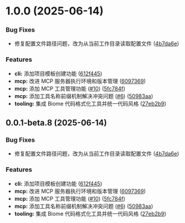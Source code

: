 # 1.0.0 (2025-06-14)


### Bug Fixes

* 修复配置文件路径问题，改为从当前工作目录读取配置文件 ([4b7da6e](https://github.com/shenjingnan/xiaozhi-client/commit/4b7da6e28d05da60b86f373f69c7460dbaa4c2c1))


### Features

* **cli:** 添加项目模板创建功能 ([612f445](https://github.com/shenjingnan/xiaozhi-client/commit/612f445155d49d9c10be1eda2ee6255c6c1ca708))
* **mcp:** 改进 MCP 服务器执行环境和版本管理 ([6097369](https://github.com/shenjingnan/xiaozhi-client/commit/6097369c1dda2845ab0c20bba755e55b3deec2cf))
* **mcp:** 添加 MCP 工具管理功能 ([#10](https://github.com/shenjingnan/xiaozhi-client/issues/10)) ([5fc784f](https://github.com/shenjingnan/xiaozhi-client/commit/5fc784fb91fba07f13269db4d334ead8dd81433b))
* **mcp:** 添加工具名称前缀机制解决冲突问题 ([#6](https://github.com/shenjingnan/xiaozhi-client/issues/6)) ([50983aa](https://github.com/shenjingnan/xiaozhi-client/commit/50983aa422f85f7c572ce4c2eca08ca0786e43c0))
* **tooling:** 集成 Biome 代码格式化工具并统一代码风格 ([27eb2b9](https://github.com/shenjingnan/xiaozhi-client/commit/27eb2b94a288f124c136abfca343aca12e54851e))

## 0.0.1-beta.8 (2025-06-14)


### Bug Fixes

* 修复配置文件路径问题，改为从当前工作目录读取配置文件 ([4b7da6e](https://github.com/shenjingnan/xiaozhi-client/commit/4b7da6e28d05da60b86f373f69c7460dbaa4c2c1))


### Features

* **cli:** 添加项目模板创建功能 ([612f445](https://github.com/shenjingnan/xiaozhi-client/commit/612f445155d49d9c10be1eda2ee6255c6c1ca708))
* **mcp:** 改进 MCP 服务器执行环境和版本管理 ([6097369](https://github.com/shenjingnan/xiaozhi-client/commit/6097369c1dda2845ab0c20bba755e55b3deec2cf))
* **mcp:** 添加 MCP 工具管理功能 ([#10](https://github.com/shenjingnan/xiaozhi-client/issues/10)) ([5fc784f](https://github.com/shenjingnan/xiaozhi-client/commit/5fc784fb91fba07f13269db4d334ead8dd81433b))
* **mcp:** 添加工具名称前缀机制解决冲突问题 ([#6](https://github.com/shenjingnan/xiaozhi-client/issues/6)) ([50983aa](https://github.com/shenjingnan/xiaozhi-client/commit/50983aa422f85f7c572ce4c2eca08ca0786e43c0))
* **tooling:** 集成 Biome 代码格式化工具并统一代码风格 ([27eb2b9](https://github.com/shenjingnan/xiaozhi-client/commit/27eb2b94a288f124c136abfca343aca12e54851e))
